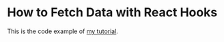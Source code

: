 # How to Fetch Data with React Hooks

This is the code example of [my tutorial](https://rahmanfadhil.com/fetch-data-with-react-hooks).


